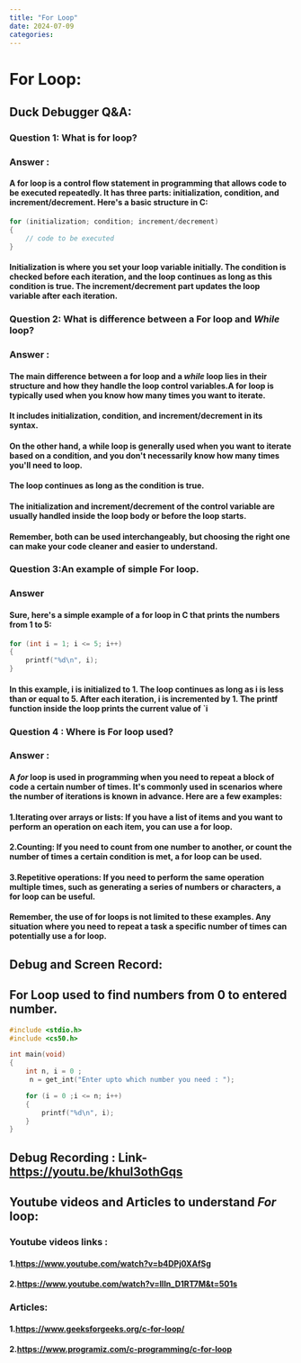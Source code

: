 ```yaml
---
title: "For Loop"
date: 2024-07-09
categories:
---
```

# For Loop:
## **Duck Debugger Q&A**:


### Question 1: What is **for** loop?
### Answer :
#### A **for** loop is a control flow statement in programming that allows code to be executed repeatedly. It has three parts: initialization, condition, and increment/decrement. Here's a basic structure in C:
```c
for (initialization; condition; increment/decrement)
{
    // code to be executed
}
```

#### Initialization is where you set your loop variable initially. The condition is checked before each iteration, and the loop continues as long as this condition is true. The increment/decrement part updates the loop variable after each iteration.

### Question 2: What is difference between a **For** loop and *While* loop?
### Answer :
#### The main difference between a **for** loop and a *while* loop lies in their structure and how they handle the loop control variables.A for loop is typically used when you know how many times you want to iterate. 
#### It includes initialization, condition, and increment/decrement in its syntax.
#### On the other hand, a while loop is generally used when you want to iterate based on a condition, and you don't necessarily know how many times you'll need to loop. 
#### The loop continues as long as the condition is true.
#### The initialization and increment/decrement of the control variable are usually handled inside the loop body or before the loop starts.
#### Remember, both can be used interchangeably, but choosing the right one can make your code cleaner and easier to understand.

### Question 3:An example of simple **For loop**.
### Answer 
#### Sure, here's a simple example of a for loop in C that prints the numbers from 1 to 5:
```c
for (int i = 1; i <= 5; i++)
{
    printf("%d\n", i);
}
```
#### In this example, i is initialized to 1. The loop continues as long as i is less than or equal to 5. After each iteration, i is incremented by 1. The printf function inside the loop prints the current value of `i

### Question 4 : Where is **For** loop used?
### Answer :
#### A *for* loop is used in programming when you need to repeat a block of code a certain number of times. It's commonly used in scenarios where the number of iterations is known in advance. Here are a few examples:

#### 1.Iterating over arrays or lists: If you have a list of items and you want to perform an operation on each item, you can use a for loop.

#### 2.Counting: If you need to count from one number to another, or count the number of times a certain condition is met, a for loop can be used.

#### 3.Repetitive operations: If you need to perform the same operation multiple times, such as generating a series of numbers or characters, a for loop can be useful.

#### Remember, the use of for loops is not limited to these examples. Any situation where you need to repeat a task a specific number of times can potentially use a for loop.


## **Debug and Screen Record**:

## **For Loop** used to find numbers from 0 to entered number. 
```c
#include <stdio.h>
#include <cs50.h>

int main(void)
{
    int n, i = 0 ;
     n = get_int("Enter upto which number you need : ");

    for (i = 0 ;i <= n; i++)
    {
        printf("%d\n", i);
    }
}
```

## Debug Recording : Link-https://youtu.be/khul3othGqs


## **Youtube videos and Articles to understand *For* loop**:

### Youtube videos links :
#### 1.https://www.youtube.com/watch?v=b4DPj0XAfSg 
#### 2.https://www.youtube.com/watch?v=IlIn_D1RT7M&t=501s
### Articles:
#### 1.https://www.geeksforgeeks.org/c-for-loop/
#### 2.https://www.programiz.com/c-programming/c-for-loop
